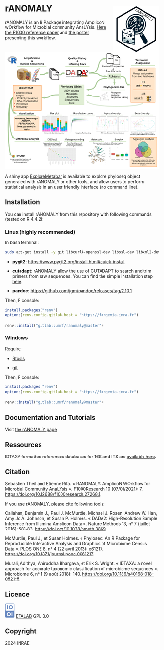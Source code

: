 
<!-- README.md is generated from README.Rmd. Please edit that file -->

# rANOMALY <a href="https://forgemia.inra.fr/umrf/ranomaly/"><img src="man/figures/ranomaly_logo150px.png" alt="ispickr" align="right" width="150" style="margin-top: 10px; margin-left: 20px;"/></a>



<!-- badges: start -->

<!-- [![Lifecycle: experimental](https://img.shields.io/badge/lifecycle-experimental-orange.svg)](https://www.tidyverse.org/lifecycle/#experimental) -->

<!-- badges: end -->

rANOMALY is an R Package integrating AmplicoN wOrkflow for Microbial community AnaLYsis. [Here the
F1000 reference paper](https://f1000research.com/articles/10-7) and [the
poster](https://hal.archives-ouvertes.fr/hal-02340484/) presenting this workflow.

 ![](man/figures/ranomaly_wf.png "ranomaly")


A shiny app [ExploreMetabar](https://explore-metabar.sk8.inrae.fr/) is available to explore phyloseq object generated with rANOMALY or other tools, and allow users to perform statistical analysis in an user friendly interface (no command line).

## Installation

You can install rANOMALY from this repository with following commands (tested on R 4.4.2):

### Linux (highly recommended)

In bash terminal:

```bash
sudo apt-get install -y git libcurl4-openssl-dev libssl-dev libxml2-dev libgmp3-dev libmpfr-dev cmake zlib1g-dev libglpk40 libglpk-dev liblzma-dev libbz2-dev libfontconfig1-dev libfribidi-dev libharfbuzz-dev libfreetype6-dev libpng-dev libtiff5-dev libjpeg-dev pandoc
```

* **pygit2**: https://www.pygit2.org/install.html#quick-install

* **cutadapt**: rANOMALY allow the use of CUTADAPT to search and trim primers from raw sequences. You can find the simple installation step [here](https://cutadapt.readthedocs.io/en/stable/installation.html).

* **pandoc**: https://github.com/jgm/pandoc/releases/tag/2.10.1

Then, R console: 

``` r
install.packages("renv")
options(renv.config.gitlab.host = "https://forgemia.inra.fr")

renv::install("gitlab::umrf/ranomaly@master")
```


### Windows

Require: 

- [Rtools](https://cran.r-project.org/bin/windows/Rtools/)

- [git](https://git-scm.com/download/win)


Then, R console: 

``` r
install.packages("renv")
options(renv.config.gitlab.host = "https://forgemia.inra.fr")

renv::install("gitlab::umrf/ranomaly@master")
```


## Documentation and Tutorials

Visit [the rANOMALY
page](https://umrf.pages.mia.inra.fr/ranomaly/index.html)

## Ressources

IDTAXA formatted references databases for 16S and ITS are [available
here](https://nextcloud.inrae.fr/s/YHi3fmDdEJt5cqR).

## Citation

Sebastien Theil and Etienne Rifa. « RANOMALY: AmplicoN WOrkflow for Microbial Community AnaLYsis ». F1000Research 10 (07/01/2021): 7. https://doi.org/10.12688/f1000research.27268.1.

If you use rANOMALY, please cite following tools:

Callahan, Benjamin J., Paul J. McMurdie, Michael J. Rosen, Andrew W. Han, Amy Jo A. Johnson, et Susan P. Holmes. « DADA2: High-Resolution Sample Inference from Illumina Amplicon Data ». Nature Methods 13, nᵒ 7 (juillet 2016): 581‑83. https://doi.org/10.1038/nmeth.3869.

McMurdie, Paul J., et Susan Holmes. « Phyloseq: An R Package for Reproducible Interactive Analysis and Graphics of Microbiome Census Data ». PLOS ONE 8, nᵒ 4 (22 avril 2013): e61217. https://doi.org/10.1371/journal.pone.0061217.

Murali, Adithya, Aniruddha Bhargava, et Erik S. Wright. « IDTAXA: a novel approach for accurate taxonomic classification of microbiome sequences ». Microbiome 6, nᵒ 1 (9 août 2018): 140. https://doi.org/10.1186/s40168-018-0521-5.

## Licence

 ![etalab](man/figures/etalab5.png "etalab") [ETALAB](https://www.etalab.gouv.fr/wp-content/uploads/2018/11/open-licence.pdf)
GPL 3.0

## Copyright
2024 INRAE
